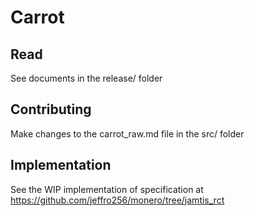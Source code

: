 # Carrot

## Read

See documents in the release/ folder

## Contributing

Make changes to the carrot_raw.md file in the src/ folder

## Implementation

See the WIP implementation of specification at https://github.com/jeffro256/monero/tree/jamtis_rct
